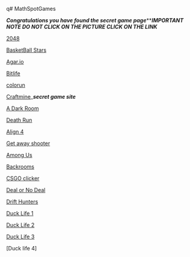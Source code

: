 q# MathSpotGames

***Congratulations you have found the secret game page********IMPORTANT NOTE DO NOT CLICK ON THE PICTURE CLICK ON THE LINK***

[2048](https://abc6782.github.io/games/2048/index.html)       


[BasketBall Stars](https://abc6782.github.io/games/basketball-stars/index.html) 



[Agar.io](https://abc6782.github.io/games/circle/index.html) 


[Bitlife](https://abc6782.github.io/games/bitlife/index.html) 


[colorun](https://abc6782.github.io/games/colorun/index.html) 


[Craftmine](https://abc6782.github.io/games/craftmine/index.html)_***secret game site***



[A Dark Room](https://abc6782.github.io/games/adarkroom/index.html) 

[Death Run](https://abc6782.github.io/games/death-run-3d/index.html)



 [Align 4](https://abc6782.github.io/games/align-4/index.html)


[Get away shooter](https://abc6782.github.io/games/getaway-shootout/index.html)

[Among Us](https://abc6782.github.io/games/among-us/index.html)

[Backrooms](https://abc6782.github.io/games/backrooms/index.html)

[CSGO clicker](https://abc6782.github.io/games/csgo-clicker/index.html)

[Deal or No Deal](https://abc6782.github.io/games/deal-or-no-deal/index.html)

[Drift Hunters](https://abc6782.github.io/games/drift-hunters/index.html)

[Duck Life 1](https://abc6782.github.io/games/ducklife/index.html)

[Duck Life 2](https://abc6782.github.io/games/ducklife2/index.html)

[Duck Life 3](https://abc6782.github.io/games/ducklife3/index.html)

[Duck life 4]
